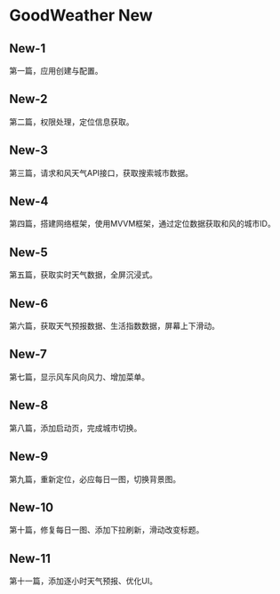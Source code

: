 # GoodWeather New

## New-1

第一篇，应用创建与配置。

## New-2

第二篇，权限处理，定位信息获取。

## New-3

第三篇，请求和风天气API接口，获取搜索城市数据。

## New-4

第四篇，搭建网络框架，使用MVVM框架，通过定位数据获取和风的城市ID。

## New-5

第五篇，获取实时天气数据，全屏沉浸式。

## New-6

第六篇，获取天气预报数据、生活指数数据，屏幕上下滑动。

## New-7

第七篇，显示风车风向风力、增加菜单。

## New-8

第八篇，添加启动页，完成城市切换。

## New-9

第九篇，重新定位，必应每日一图，切换背景图。


## New-10

第十篇，修复每日一图、添加下拉刷新，滑动改变标题。

## New-11

第十一篇，添加逐小时天气预报、优化UI。